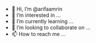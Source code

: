 - 👋 Hi, I’m @arifaamrin
- 👀 I’m interested in ...
- 🌱 I’m currently learning ...
- 💞️ I’m looking to collaborate on ...
- 📫 How to reach me ...

<!---
arifaamrin/arifaamrin is a ✨ special ✨ repository because its `README.md` (this file) appears on your GitHub profile.
You can click the Preview link to take a look at your changes.
--->
